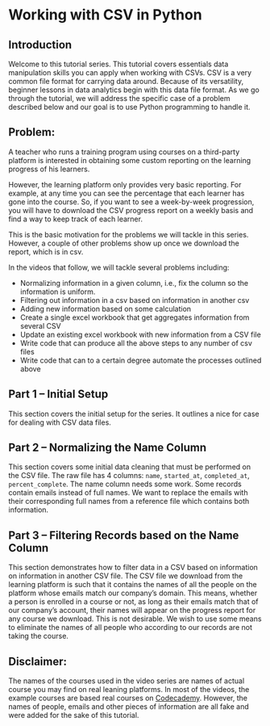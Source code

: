 # Working with CSV in Python

## Introduction

Welcome to this tutorial series. This tutorial covers essentials data manipulation skills you can apply when working with CSVs. CSV is a very common file format for carrying data around. Because of its versatility, beginner lessons in data analytics begin with this data file format. As we go through the tutorial, we will address the specific case of a problem described below and our goal is to use Python programming to handle it.

## Problem:

A teacher who runs a training program using courses on a third-party platform is interested in obtaining some custom reporting on the learning progress of his learners.

However, the learning platform only provides very basic reporting. For example, at any time you can see the percentage that each learner has gone into the course. So, if you want to see a week-by-week progression, you will have to download the CSV progress report on a weekly basis and find a way to keep track of each learner.

This is the basic motivation for the problems we will tackle in this series. However, a couple of other problems show up once we download the report, which is in csv. 

 

In the videos that follow, we will tackle several problems including:

- Normalizing information in a given column, i.e., fix the column so the information is uniform.
- Filtering out information in a csv based on information in another csv
- Adding new information based on some calculation
- Create a single excel workbook that get aggregates information from several CSV
- Update an existing excel workbook with new information from a CSV file
- Write code that can produce all the above steps to any number of csv files
- Write code that can to a certain degree automate the processes outlined above

 

## Part 1 – Initial Setup

This section covers the initial setup for the series. It outlines a nice for case for dealing with CSV data files.



## Part 2 – Normalizing the Name Column

This section covers some initial data cleaning that must be performed on the CSV file. The raw file has 4 columns: `name`,  `started_at`, `completed_at`, `percent_complete`. The name column needs some work. Some records contain emails instead of full names. We want to replace the emails with their corresponding full names from a reference file which contains both information.



## Part 3 – Filtering Records based on the Name Column

This section demonstrates how to filter data in a CSV based on information on information in another CSV file. The CSV file we download from the learning platform is such that it contains the names of all the people on the platform whose emails match our company’s domain. This means, whether a person is enrolled in a course or not, as long as their emails match that of our company’s account, their names will appear on the progress report for any course we download. This is not desirable. We wish to use some means to eliminate the names of all people who according to our records are not taking the course.

 

## Disclaimer:

The names of the courses used in the video series are names of actual course you may find on real leaning platforms. In most of the videos, the example courses are based real courses on [Codecademy](https://www.codecademy.com/). However, the names of people, emails and other pieces of information are all fake and were added for the sake of this tutorial.